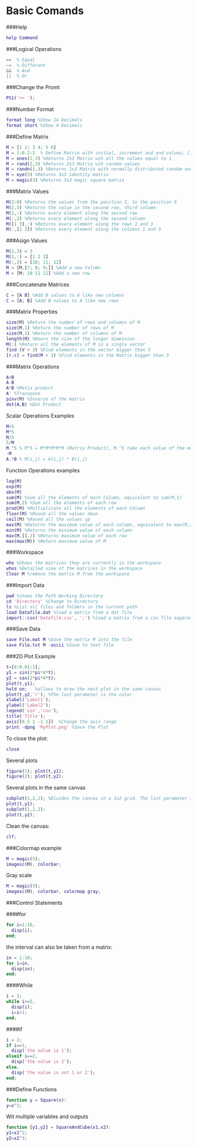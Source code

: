 # Basic Comands

###Help 
```matlab
help Command  
```

###Logical Operations
```matlab
==  % Equal
~=  % Different
&&  % And
||  % Or
```

###Change the Promt
```matlab
PS1('>> ');
```

###Number Format
```matlab
format long %Show 14 Decimals
format short %Show 4 Decimals
```

###Define Matrix
```matlab
M = [1 2; 3 4; 5 6] 
M = 1:0.2:2  % Define Matrix with initial, increment and end values; [1 1.2 1.4 1.6 1.8 1.9 2]
M = ones(2,3) %Returns 2x3 Matrix wih all the values equal to 1
M = rand(2,3) %Returns 2x3 Matrix wih random values
M = randn(1,3) %Returns 1x3 Matrix with normally distributed random numbers
M = eye(3) %Returns 3x3 identity matrix
M = magic(3) %Returns 3x3 magic square matrix
```

###Matrix Values
```matlab
M(2:6) %Returns the values from the position 2, to the position 6
M(2,3) %Returns the value in the second row, third column
M(2,:) %Returns every element along the second row
M(:,2) %Returns every element along the second column
M([1 3],:) %Returns every element along the rows 1 and 3
M(:,[1 3]) %Returns every element along the columns 1 and 3
```

###Asign Values 
```matlab
M(2,3) = 3
M(1,:) = [1 2 3]
M(:,2) = [10; 11; 12]
M = [M,[7; 8; 9;]] %Add a new Column
M = [M; 10 11 12] %Add a new row
```

###Concatenate Matrices
```matlab
C = [A B] %Add B values to A like new columns
C = [A; B] %Add B values to A like new rows
```

###Matrix Properties
```matlab
size(M) %Return the number of rows and columns of M
size(M,1) %Return the number of rows of M
size(M,2) %Return the number of columns of M
length(M) %Reurn the size of the longer dimension
M(:) %Return all the elements of M in a single vector
find (V > 3) %Find elements in the vector bigger than 3
[r,c] = find(M > 3) %Find elements in the Matrix bigger than 3
```

###Matrix Operations
```matlab
A+B
A-B
A*B %Matix product
A' %Transpose
pinv(M) %Inverse of the matrix
dot(A,B) %Dot Product
```

Scalar Operations Examples
```matlab
M+5
M*5
M/5
5/M
M.^5 % M^5 = M*M*M*M*M (Matrix Product), M.^5 take each value of the matrix M(i,j) = M(i,j)^5 
-M
A.*B % M(i,j) = A(i,j) * B(i,j)
```

Function Operations examples
```matlab
log(M)  
exp(M)
abs(M)
sum(M) %Sum all the elements of each Column, equivalent to sum(M,1)
sum(M,2) %Sum all the elements of each row
prod(M) %Multiplicate all the elements of each Column
floor(M) %Round all the values down
ceil(M) %Round all the values up
max(M) %Returns the maximum value of each column, equivalent to max(M,[],1)
min(M) %Returns the minimum value of each column
max(M,[],2) %Returns maximum value of each row
max(max(M)) %Return maximum value of M
```

###Workspace
```matlab
who %Shows the matrices they are currently in the workspace
whos %Detailed view of the matrices in the workspace
Clear M %remove the matrix M from the workspace
```

###Import Data
```matlab
pwd %shows the Path Working Directory
cd 'Directory' %Change to Directory
ls %List all files and folders in the current path
load Datafile.dat %load a matrix from a dat file
import::csv('Datafile.csv', ';') %load a matrix from a csv file separated by ;
```

###Save Data
```matlab
save File.mat M %Save the matrix M into the file 
save File.txt M -ascii %Save to text file
```

###2D Plot Example
```matlab
t=[0:0.01:1];
y1 = sin(2*pi*4*t);
y2 = cos(2*pi*4*t);
plot(t,y1);
hold on;   %allows to draw the next plot in the same canvas
plot(t,y2,'r'); %The last parameter is the color
xlabel('Label1');
ylabel('Label2');
legend('sin','cos');
title('Title');
axis([0.5 1 -1 1])  %Change the axis range
print -dpng 'MyPlot.png' %Save the Plot
```
To close the plot:
```matlab
close
```

Several plots
```matlab
figure(1); plot(t,y1);
figure(2); plot(t,y2);
```

Several plots in the same canvas
```matlab
subplot(1,2,1); %Divides the canvas in a 1x2 grid. The last parameter indicates that you will work in the first subplot
plot(t,y1);
subplot(1,2,2);
plot(t,y2);
```

Clean the canvas:
```matlab
clf;
```

###Colormap example
```matlab
M = magic(5);
imagesc(M), colorbar;
```

Gray scale
```matlab
M = magic(5);
imagesc(M), colorbar, colormap gray;
```

###Control Statements

####for
```matlab
for i=1:10,
  disp(i);
end;
```

the interval can also be taken from a matrix:
```matlab
in = 1:10;
for i=in,
  disp(in);
end;
```

####While
```matlab
i = 1;
while i<=5,
  disp(i);
  i=i+1;
end;
```

####if
```matlab
i = 2;
if i==1,
  disp('the value is 1');
elseif i==2,
  disp('the value is 2');
else,
  disp('the value is not 1 or 2');
end;
```

###Define Functions
```matlab
function y = Square(x):
y=x^2;
```

Wit multiple variables and outputs
```matlab
function [y1,y2] = SquareAndCube(x1,x2):
y1=x1^2;
y2=x2^3;
```









